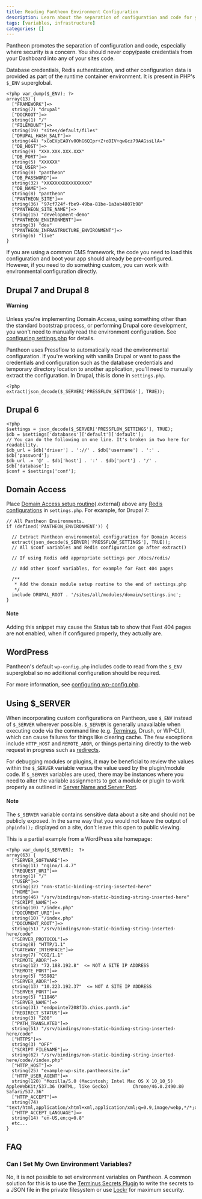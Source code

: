 ```yaml
---
title: Reading Pantheon Environment Configuration
description: Learn about the separation of configuration and code for your Drupal or WordPress site within the Pantheon's runtime container environment.
tags: [variables, infrastructure]
categories: []
---
```

Pantheon promotes the separation of configuration and code, especially where security is a concern. You should never copy/paste credentials from your Dashboard into any of your sites code.

Database credentials, Redis authentication, and other configuration data is provided as part of the runtime container environment. It is present in PHP's `$_ENV` superglobal.

    <?php var_dump($_ENV); ?>
    array(13) {
      ["FRAMEWORK"]=>
      string(7) "drupal"
      ["DOCROOT"]=>
      string(1) "/"
      ["FILEMOUNT"]=>
      string(19) "sites/default/files"
      ["DRUPAL_HASH_SALT"]=>
      string(44) "xCoEVpEAOYv0OhG6QIpr+Z+oDIV+qwGcz79AAGssLlA="
      ["DB_HOST"]=>
      string(9) "XXX.XXX.XXX.XXX"
      ["DB_PORT"]=>
      string(5) "XXXXXX"
      ["DB_USER"]=>
      string(8) "pantheon"
      ["DB_PASSWORD"]=>
      string(32) "XXXXXXXXXXXXXXXXX"
      ["DB_NAME"]=>
      string(8) "pantheon"
      ["PANTHEON_SITE"]=>
      string(36) "97cf724f-fbe9-49ba-81be-1a3ab4807b98"
      ["PANTHEON_SITE_NAME"]=>
      string(15) "development-demo"
      ["PANTHEON_ENVIRONMENT"]=>
      string(3) "dev"
      ["PANTHEON_INFRASTRUCTURE_ENVIRONMENT"]=>
      string(6) "live"
    }

If you are using a common CMS framework, the code you need to load this configuration and boot your app should already be pre-configured. However, if you need to do something custom, you can work with environmental configuration directly.

## Drupal 7 and Drupal 8

<div class="alert alert-danger" role="alert">
<h4 class="info">Warning</h4>
<p>Unless you're implementing Domain Access, using something other than the standard bootstrap process, or performing Drupal core development, you won't need to manually read the environment configuration. See <a href="/docs/settings-php">configuring settings.php</a> for details.</p>
</div>

Pantheon uses Pressflow to automatically read the environmental configuration. If you're working with vanilla Drupal or want to pass the credentials and configuration such as the database credentials and temporary directory location to another application, you'll need to manually extract the configuration. In Drupal, this is done in `settings.php`.

    <?php
    extract(json_decode($_SERVER['PRESSFLOW_SETTINGS'], TRUE));

## Drupal 6

    <?php
    $settings = json_decode($_SERVER['PRESSFLOW_SETTINGS'], TRUE);
    $db = $settings['databases']['default']['default'];
    // You can do the following on one line. It's broken in two here for readability.
    $db_url = $db['driver'] . '://' . $db['username'] . ':' . $db['password'];
    $db_url .= '@' . $db['host'] . ':' . $db['port'] . '/' . $db['database'];
    $conf = $settings['conf'];

## Domain Access

Place [Domain Access setup routine](https://www.drupal.org/node/1096962){.external} above any [Redis configurations](/docs/redis/#enable-redis) in `settings.php`. For example, for Drupal 7:

    // All Pantheon Environments.
    if (defined('PANTHEON_ENVIRONMENT')) {

      // Extract Pantheon environmental configuration for Domain Access
      extract(json_decode($_SERVER['PRESSFLOW_SETTINGS'], TRUE));
      // All $conf variables and Redis configuration go after extract()

      // If using Redis add appropriate settings per /docs/redis/

      // Add other $conf variables, for example for Fast 404 pages

      /**
       * Add the domain module setup routine to the end of settings.php
       */
      include DRUPAL_ROOT . '/sites/all/modules/domain/settings.inc';
    }

<div class="alert alert-info" role="alert">
<h4 class="info">Note</h4>
<p>Adding this snippet may cause the Status tab to show that Fast 404 pages are not enabled, when if configured properly, they actually are.
</p></div>

## WordPress

Pantheon's default `wp-config.php` includes code to read from the `$_ENV` superglobal so no additional configuration should be required.

For more information, see [configuring wp-config.php](/docs/wp-config-php).


## Using $_SERVER
When incorporating custom configurations on Pantheon, use `$_ENV` instead of `$_SERVER` wherever possible. `$_SERVER` is generally unavailable when executing code via the command line (e.g. [Terminus](/docs/terminus), Drush, or WP-CLI), which can cause failures for things like clearing cache. The few exceptions include `HTTP_HOST` and `REMOTE_ADDR`, or things pertaining directly to the web request in progress such as [redirects](/docs/domains/#primary-domain).

For debugging modules or plugins, it may be beneficial to review the values within the `$_SERVER` variable versus the value used by the plugin/module code.  If `$_SERVER` variables are used, there may be instances where you need to alter the variable assignments to get a module or plugin to work properly as outlined in [Server Name and Server Port](/docs/server_name-and-server_port/).

<div class="alert alert-info" role="alert">
<h4 class="info">Note</h4>
<p>The <code>$_SERVER</code> variable contains sensitive data about a site and should not be publicly exposed. In the same way that you would not leave the output of <code>phpinfo();</code> displayed on a site, don't leave this open to public viewing. </p></div>


This is a partial example from a WordPress site homepage:

    <?php var_dump($_SERVER);  ?>
    array(63) {
      ["SERVER_SOFTWARE"]=>
      string(11) "nginx/1.4.7"
      ["REQUEST_URI"]=>
      string(1) "/"
      ["USER"]=>
      string(32) "non-static-binding-string-inserted-here"
      ["HOME"]=>
      string(46) "/srv/bindings/non-static-binding-string-inserted-here"
      ["SCRIPT_NAME"]=>
      string(10) "/index.php"
      ["DOCUMENT_URI"]=>
      string(10) "/index.php"
      ["DOCUMENT_ROOT"]=>
      string(51) "/srv/bindings/non-static-binding-string-inserted-here/code"
      ["SERVER_PROTOCOL"]=>
      string(8) "HTTP/1.1"
      ["GATEWAY_INTERFACE"]=>
      string(7) "CGI/1.1"
      ["REMOTE_ADDR"]=>
      string(12) "72.188.192.8"  <= NOT A SITE IP ADDRESS
      ["REMOTE_PORT"]=>
      string(5) "55982"
      ["SERVER_ADDR"]=>
      string(13) "10.223.192.37"  <= NOT A SITE IP ADDRESS
      ["SERVER_PORT"]=>
      string(5) "11846"
      ["SERVER_NAME"]=>
      string(31) "endpointe7208f3b.chios.panth.io"
      ["REDIRECT_STATUS"]=>
      string(3) "200"
      ["PATH_TRANSLATED"]=>
      string(51) "/srv/bindings/non-static-binding-string-inserted-here/code"
      ["HTTPS"]=>
      string(3) "OFF"
      ["SCRIPT_FILENAME"]=>
      string(62) "/srv/bindings/non-static-binding-string-inserted-here/code//index.php"
      ["HTTP_HOST"]=>
      string(25) "example-wp-site.pantheonsite.io"
      ["HTTP_USER_AGENT"]=>
      string(120) "Mozilla/5.0 (Macintosh; Intel Mac OS X 10_10_5) AppleWebKit/537.36 (KHTML, like Gecko)         Chrome/46.0.2490.80 Safari/537.36"
      ["HTTP_ACCEPT"]=>
      string(74) "text/html,application/xhtml+xml,application/xml;q=0.9,image/webp,*/*;q=0.8"
      ["HTTP_ACCEPT_LANGUAGE"]=>
      string(14) "en-US,en;q=0.8"
      etc...
    }
## FAQ
### Can I Set My Own Environment Variables?
No, it is not possible to set environment variables on Pantheon. A common solution for this is to use the [Terminus Secrets Plugin](https://github.com/pantheon-systems/terminus-secrets-plugin) to write the secrets to a JSON file in the private filesystem or use [Lockr](https://pantheon.io/docs/guides/lockr/) for maximum security.
